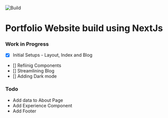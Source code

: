 ![Build](https://github.com/kg59/portfolio/actions/workflows/node.js.yml/badge.svg)

# Portfolio Website build using NextJs

### Work in Progress

- [x] Initial Setups - Layout, Index and Blog
- [] Refiinig Components
- [] Streamlining Blog
- [] Adding Dark mode 

### Todo

- Add data to About Page
- Add Experience Component
- Add Footer
